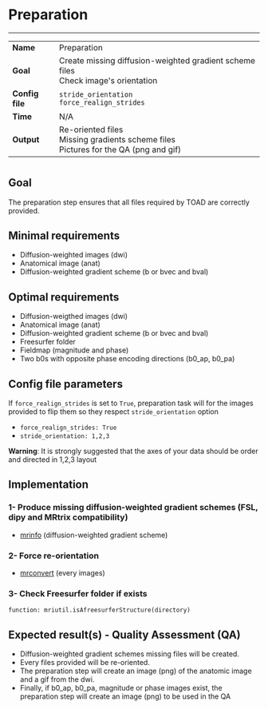# Preparation
---

|                |                                                       |
|----------------|-------------------------------------------------------|
|**Name**        | Preparation                                           |
|**Goal**        | Create missing diffusion-weighted gradient scheme files <br> Check image's orientation|
|**Config file** | `stride_orientation` <br />`force_realign_strides`    |
|**Time**        | N/A                                                   |
|**Output**      | Re-oriented files <br> Missing gradients scheme files <br> Pictures for the QA (png and gif)|

#

## Goal

The preparation step ensures that all files required by TOAD are correctly provided.

## Minimal requirements

- Diffusion-weighted images (dwi)
- Anatomical image (anat)
- Diffusion-weighted gradient scheme (b or bvec and bval)

## Optimal requirements

- Diffusion-weigthed images (dwi)
- Anatomical image (anat)
- Diffusion-weighted gradient scheme (b or bvec and bval)
- Freesurfer folder
- Fieldmap (magnitude and phase) 
- Two b0s with opposite phase encoding directions (b0_ap, b0_pa)

## Config file parameters

If `force_realign_strides` is set to `True`, preparation task will for the images provided to flip them so they respect `stride_orientation` option

- `force_realign_strides: True`
- `stride_orientation: 1,2,3`

**Warning**: It is strongly suggested that the axes of your data should be order and directed in 1,2,3 layout

## Implementation

### 1- Produce missing diffusion-weighted gradient schemes (FSL, dipy and MRtrix compatibility)

- <a href="https://github.com/MRtrix3/mrtrix3/wiki/mrinfo" target="_blank">mrinfo</a> (diffusion-weighted gradient scheme)

### 2- Force re-orientation

- <a href="https://github.com/MRtrix3/mrtrix3/wiki/mrconvert" target="_blank">mrconvert</a> (every images)

### 3- Check Freesurfer folder if exists

```{.python}
function: mriutil.isAfreesurferStructure(directory)
```

## Expected result(s) - Quality Assessment (QA)

- Diffusion-weighted gradient schemes missing files will be created.  
- Every files provided will be re-oriented.  
- The preparation step will create an image (png) of the anatomic image and a gif from the dwi.  
- Finally, if b0_ap, b0_pa, magnitude or phase images exist, the preparation step will create an image (png) to be used in the QA
